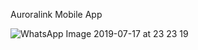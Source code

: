 Auroralink Mobile App
 
![WhatsApp Image 2019-07-17 at 23 23 19](https://user-images.githubusercontent.com/44338719/61393175-99f08080-a8ea-11e9-8fc6-960dc254160a.jpeg)
